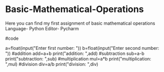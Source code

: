 # Basic-Mathematical-Operations

Here you can find my first assignment of basic mathematical operations 
Language- Python 
Editor- Pycharm 

#code

a=float(input("Enter first number: "))
b=float(input("Enter second number: "))
#addition
add=a+b
print("addition: ",add)
#subtraction
sub=a-b
print("subtraction: ",sub)
#multiplication
mul=a*b
print("multiplication: ",mul)
#division
div=a/b
print("division: ",div)
